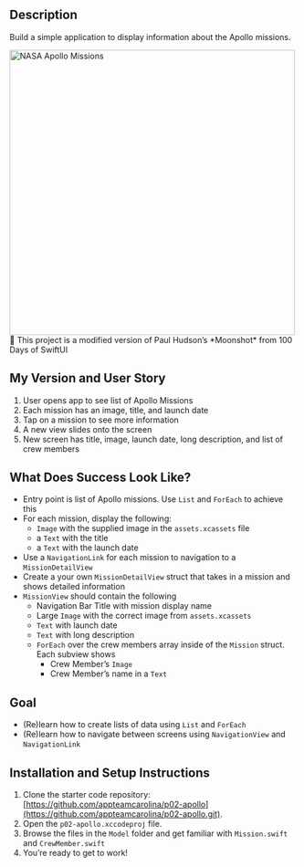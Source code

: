 ## Description
Build a simple application to display information about the Apollo missions.

<img src="./apollo.gif" alt="NASA Apollo Missions" height="500">
🚀 This project is a modified version of Paul Hudson’s *Moonshot* from 100 Days of SwiftUI

## My Version and User Story
1. User opens app to see list of Apollo Missions
2. Each mission has an image, title, and launch date
3. Tap on a mission to see more information
4. A new view slides onto the screen
5. New screen has title, image, launch date, long description, and list of crew members

## What Does Success Look Like?
- Entry point is list of Apollo missions. Use `List` and `ForEach` to achieve this
- For each mission, display the following:
    - `Image` with the supplied image in the `assets.xcassets` file
    - a `Text` with the title
    - a `Text` with the launch date
- Use a `NavigationLink` for each mission to navigation to a `MissionDetailView`
- Create a your own `MissionDetailView` struct that takes in a mission and shows detailed information
- `MissionView` should contain the following
    - Navigation Bar Title with mission display name
    - Large `Image` with the correct image from `assets.xcassets`
    - `Text` with launch date
    - `Text` with long description
    - `ForEach` over the crew members array inside of the `Mission` struct. Each subview shows
        - Crew Member’s `Image`
        - Crew Member’s name in a `Text`

## Goal
- (Re)learn how to create lists of data using `List` and `ForEach`
- (Re)learn how to navigate between screens using `NavigationView` and `NavigationLink`

## Installation and Setup Instructions
1. Clone the starter code repository: [https://github.com/appteamcarolina/p02-apollo](https://github.com/appteamcarolina/p02-apollo.git).
2. Open the `p02-apollo.xccodeproj` file.
3. Browse the files in the `Model` folder and get familiar with `Mission.swift` and `CrewMember.swift`
4. You’re ready to get to work!
